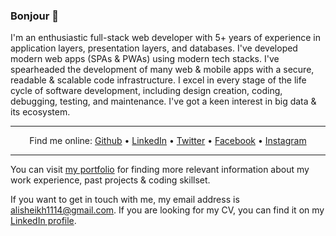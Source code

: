 <h3>Bonjour 👋</h3>

<p>I'm an enthusiastic full-stack web developer with 5+ years of experience in application layers, presentation layers, and databases. I've developed modern web apps (SPAs & PWAs) using modern tech stacks. I've spearheaded the development of many web & mobile apps with a secure, readable & scalable code infrastructure. I excel in every stage of the life cycle of software development, including design creation, coding, debugging, testing, and maintenance. I've got a keen interest in big data & its ecosystem.</p>

<hr />
<p align="center">
  Find me online:
  <a href="https://github.com/thetruefuss">Github</a> &bull;
  <a href="https://www.linkedin.com/in/iamalisaleh">LinkedIn</a> &bull;
  <a href="https://twitter.com/iamalisaleh">Twitter</a> &bull;
  <a href="https://www.facebook.com/iamalisaleh">Facebook</a> &bull;
  <a href="https://www.instagram.com/iamalisaleh">Instagram</a>
</p>
<hr />

<p>You can visit <a href="https://thetruefuss.github.io/portfolio">my portfolio</a> for finding more relevant information about my work experience, past projects & coding skillset.</p>

<p>If you want to get in touch with me, my email address is <a href="mailto:alisheikh1114@gmail.com">alisheikh1114@gmail.com</a>. If you are looking for my CV, you can find it on my <a href="https://www.linkedin.com/in/iamalisaleh">LinkedIn profile</a>.</p>

